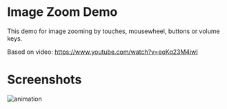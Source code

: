 # Image Zoom Demo

This demo for image zooming by touches, mousewheel, buttons or volume keys. 

Based on video: https://www.youtube.com/watch?v=eoKq23M4iwI

# Screenshots
![animation](screenshot/animation.gif)
